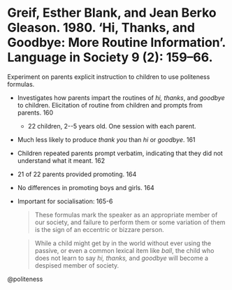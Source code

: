 # Greif, Esther Blank, and Jean Berko Gleason. 1980. ‘Hi, Thanks, and Goodbye: More Routine Information’. Language in Society 9 (2): 159–66.

Experiment on parents explicit instruction to children to use politeness formulas.

- Investigates how parents impart the routines of *hi, thanks*, and *goodbye* to children. Elicitation of routine from children and prompts from parents. 160
    - 22 children, 2--5 years old. One session with each parent. 

- Much less likely to produce *thank you* than *hi* or *goodbye*. 161

- Children repeated parents prompt verbatim, indicating that they did not understand what it meant. 162

- 21 of 22 parents provided promoting. 164

- No differences in promoting boys and girls. 164

- Important for socialisation: 165-6

    > These formulas mark the speaker as an appropriate member of our society, and failure to perform them or some variation of them is the sign of an eccentric or bizzare person.

    > While a child might get by in the world without ever using the passive, or even a common lexical item like *ball*, the child who does not learn to say *hi, thanks,* and *goodbye* will become a despised member of society.

@politeness




